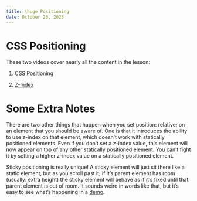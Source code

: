 ```yaml
---
title: \huge Positioning
date: October 26, 2023
---
```


# CSS Positioning

These two videos cover nearly all the content in the lesson:

1. [CSS Positioning](https://youtu.be/4xGFEM3Zr7I)

2. [Z-Index](https://youtu.be/OhJqMZ2gGAc)

# Some Extra Notes

There are two other things that happen when you set position: relative; on an element that you should be aware of. One is that it introduces the ability to use z-index on that element, which doesn’t work with statically positioned elements. Even if you don’t set a z-index value, this element will now appear on top of any other statically positioned element. You can’t fight it by setting a higher z-index value on a statically positioned element.

Sticky positioning is really unique! A sticky element will just sit there like a static element, but as you scroll past it, if it’s parent element has room (usually: extra height) the sticky element will behave as if it’s fixed until that parent element is out of room. It sounds weird in words like that, but it’s easy to see what’s happening in a [demo](https://css-tricks.com/position-sticky-2/).
